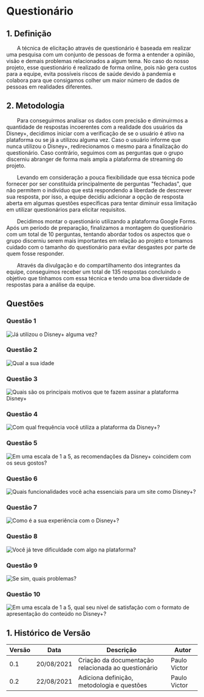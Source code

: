 # Questionário

## 1. Definição

&emsp;&emsp;A técnica de elicitação através de questionário é baseada em realizar uma pesquisa com um conjunto de pessoas de forma a entender a opinião, visão e demais problemas relacionados a algum tema. No caso do nosso projeto, esse questionário é realizado de forma online, pois não gera custos para a equipe, evita possíveis riscos de saúde devido à pandemia e colabora para que consigamos colher um maior número de dados de pessoas em realidades diferentes.

## 2. Metodologia

&emsp;&emsp;Para conseguirmos analisar os dados com precisão e diminuirmos a quantidade de respostas incoerentes com a realidade dos usuários da Disney+, decidimos iniciar com a verificação de se o usuário é ativo na plataforma ou se já a utilizou alguma vez. Caso o usuário informe que nunca utilizou o Disney+, redirecionamos o mesmo para a finalização do questionário. Caso contrário, seguimos com as perguntas que o grupo discerniu abranger de forma mais ampla a plataforma de streaming do projeto.

&emsp;&emsp;Levando em consideração a pouca flexibilidade que essa técnica pode fornecer por ser constituída principalmente de perguntas "fechadas", que não permitem o indivíduo que está respondendo a liberdade de descrever sua resposta, por isso, a equipe decidiu adicionar a opção de resposta aberta em algumas questões específicas para tentar diminuir essa limitação em utilizar questionários para elicitar requisitos.

&emsp;&emsp;Decidimos montar o questionário utilizando a plataforma Google Forms. Após um período de preparação, finalizamos a montagem do questionário com um total de 10 perguntas, tentando abordar todos os aspectos que o grupo discerniu serem mais importantes em relação ao projeto e tomamos cuidado com o tamanho do questionário para evitar desgastes por parte de quem fosse responder.

&emsp;&emsp;Através da divulgação e do compartilhamento dos integrantes da equipe, conseguimos receber um total de 135 respostas concluindo o objetivo que tínhamos com essa técnica e tendo uma boa diversidade de respostas para a análise da equipe.

## Questões

### Questão 1

![Já utilizou o Disney+ alguma vez?](../assets/questionario/questao1.png)

### Questão 2

![Qual a sua idade](../assets/questionario/questao2.png)

### Questão 3

![Quais são os principais motivos que te fazem assinar a plataforma Disney+](../assets/questionario/questao3.png)

### Questão 4

![Com qual frequência você utiliza a plataforma da Disney+?](../assets/questionario/questao4.png)

### Questão 5

![Em uma escala de 1 a 5, as recomendações da Disney+ coincidem com os seus gostos?](../assets/questionario/questao5.png)

### Questão 6

![Quais funcionalidades você acha essenciais para um site como Disney+?](../assets/questionario/questao6.png)

### Questão 7

![Como é a sua experiência com o Disney+?](../assets/questionario/questao7.png)

### Questão 8

![Você já teve dificuldade com algo na plataforma?](../assets/questionario/questao8.png)

### Questão 9

![Se sim, quais problemas?](../assets/questionario/questao9.png)

### Questão 10

![Em uma escala de 1 a 5, qual seu nível de satisfação com o formato de apresentação do conteúdo no Disney+?](../assets/questionario/questao10.png)

## 1. Histórico de Versão

| Versão | Data       | Descrição                                           | Autor        |
| ------ | ---------- | --------------------------------------------------- | ------------ |
| 0.1    | 20/08/2021 | Criação da documentação relacionada ao questionário | Paulo Victor |
| 0.2    | 22/08/2021 | Adiciona definição, metodologia e questões          | Paulo Victor |
